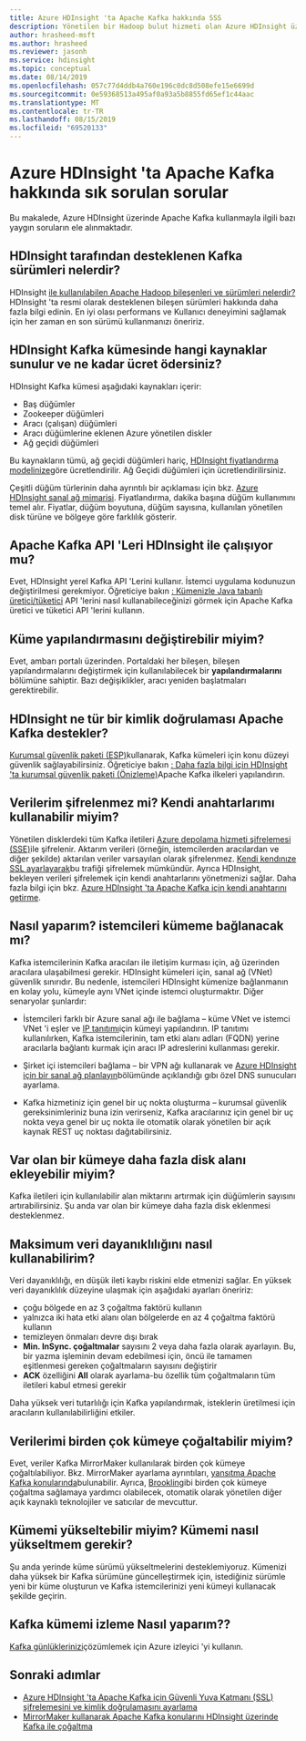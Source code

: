 ```yaml
---
title: Azure HDInsight 'ta Apache Kafka hakkında SSS
description: Yönetilen bir Hadoop bulut hizmeti olan Azure HDInsight üzerinde Apache Kafka hakkında sık sorulan soruların yanıtlarını alın.
author: hrasheed-msft
ms.author: hrasheed
ms.reviewer: jasonh
ms.service: hdinsight
ms.topic: conceptual
ms.date: 08/14/2019
ms.openlocfilehash: 057c77d4ddb4a760e196c0dc8d508efe15e6699d
ms.sourcegitcommit: 0e59368513a495af0a93a5b8855fd65ef1c44aac
ms.translationtype: MT
ms.contentlocale: tr-TR
ms.lasthandoff: 08/15/2019
ms.locfileid: "69520133"
---
```

# <a name="frequently-asked-questions-about-apache-kafka-in-azure-hdinsight"></a>Azure HDInsight 'ta Apache Kafka hakkında sık sorulan sorular

Bu makalede, Azure HDInsight üzerinde Apache Kafka kullanmayla ilgili bazı yaygın soruların ele alınmaktadır.

## <a name="what-kafka-versions-are-supported-by-hdinsight"></a>HDInsight tarafından desteklenen Kafka sürümleri nelerdir?

HDInsight [ile kullanılabilen Apache Hadoop bileşenleri ve sürümleri nelerdir?](../hdinsight-component-versioning.md#supported-hdinsight-versions)HDInsight 'ta resmi olarak desteklenen bileşen sürümleri hakkında daha fazla bilgi edinin. En iyi olası performans ve Kullanıcı deneyimini sağlamak için her zaman en son sürümü kullanmanızı öneririz.

## <a name="what-resources-are-provided-in-an-hdinsight-kafka-cluster-and-what-resources-am-i-charged-for"></a>HDInsight Kafka kümesinde hangi kaynaklar sunulur ve ne kadar ücret ödersiniz?

HDInsight Kafka kümesi aşağıdaki kaynakları içerir:

* Baş düğümler
* Zookeeper düğümleri
* Aracı (çalışan) düğümleri 
* Aracı düğümlerine eklenen Azure yönetilen diskler
* Ağ geçidi düğümleri

Bu kaynakların tümü, ağ geçidi düğümleri hariç, [HDInsight fiyatlandırma modelinize](https://azure.microsoft.com/pricing/details/hdinsight/)göre ücretlendirilir. Ağ Geçidi düğümleri için ücretlendirilirsiniz.

Çeşitli düğüm türlerinin daha ayrıntılı bir açıklaması için bkz. [Azure HDInsight sanal ağ mimarisi](../hdinsight-virtual-network-architecture.md). Fiyatlandırma, dakika başına düğüm kullanımını temel alır. Fiyatlar, düğüm boyutuna, düğüm sayısına, kullanılan yönetilen disk türüne ve bölgeye göre farklılık gösterir.

## <a name="do-apache-kafka-apis-work-with-hdinsight"></a>Apache Kafka API 'Leri HDInsight ile çalışıyor mu?

Evet, HDInsight yerel Kafka API 'Lerini kullanır. İstemci uygulama kodunuzun değiştirilmesi gerekmiyor. Öğreticiye bakın [: Kümenizle Java tabanlı üretici/tüketici](./apache-kafka-producer-consumer-api.md) API 'lerini nasıl kullanabileceğinizi görmek için Apache Kafka üretici ve tüketici API 'lerini kullanın.

## <a name="can-i-change-cluster-configurations"></a>Küme yapılandırmasını değiştirebilir miyim?

Evet, ambarı portalı üzerinden. Portaldaki her bileşen, bileşen yapılandırmalarını değiştirmek için kullanılabilecek bir **yapılandırmalarını** bölümüne sahiptir. Bazı değişiklikler, aracı yeniden başlatmaları gerektirebilir.

## <a name="what-type-of-authentication-does-hdinsight-support-for-apache-kafka"></a>HDInsight ne tür bir kimlik doğrulaması Apache Kafka destekler?

[Kurumsal güvenlik paketi (ESP)](../domain-joined/apache-domain-joined-architecture.md)kullanarak, Kafka kümeleri için konu düzeyi güvenlik sağlayabilirsiniz. Öğreticiye bakın [: Daha fazla bilgi için HDInsight 'ta kurumsal güvenlik paketi (Önizleme)](../domain-joined/apache-domain-joined-run-kafka.md)Apache Kafka ilkeleri yapılandırın.

## <a name="is-my-data-encrypted-can-i-use-my-own-keys"></a>Verilerim şifrelenmez mi? Kendi anahtarlarımı kullanabilir miyim?

Yönetilen disklerdeki tüm Kafka iletileri [Azure depolama hizmeti şifrelemesi (SSE)](../../storage/common/storage-service-encryption.md)ile şifrelenir. Aktarım verileri (örneğin, istemcilerden aracılardan ve diğer şekilde) aktarılan veriler varsayılan olarak şifrelenmez. [Kendi kendınıze SSL ayarlayarak](./apache-kafka-ssl-encryption-authentication.md)bu trafiği şifrelemek mümkündür. Ayrıca HDInsight, bekleyen verileri şifrelemek için kendi anahtarlarını yönetmenizi sağlar. Daha fazla bilgi için bkz. [Azure HDInsight 'ta Apache Kafka için kendi anahtarını getirme](apache-kafka-byok.md).

## <a name="how-do-i-connect-clients-to-my-cluster"></a>Nasıl yaparım? istemcileri kümeme bağlanacak mı?

Kafka istemcilerinin Kafka aracıları ile iletişim kurması için, ağ üzerinden aracılara ulaşabilmesi gerekir. HDInsight kümeleri için, sanal ağ (VNet) güvenlik sınırıdır. Bu nedenle, istemcileri HDInsight kümenize bağlanmanın en kolay yolu, kümeyle aynı VNet içinde istemci oluşturmaktır. Diğer senaryolar şunlardır:

* İstemcileri farklı bir Azure sanal ağı ile bağlama – küme VNet ve istemci VNet 'i eşler ve [IP tanıtımı](apache-kafka-connect-vpn-gateway.md#configure-kafka-for-ip-advertising)için kümeyi yapılandırın. IP tanıtımı kullanılırken, Kafka istemcilerinin, tam etki alanı adları (FQDN) yerine aracılarla bağlantı kurmak için aracı IP adreslerini kullanması gerekir.

* Şirket içi istemcileri bağlama – bir VPN ağı kullanarak ve [Azure HDInsight için bir sanal ağ planlayın](../hdinsight-plan-virtual-network-deployment.md)bölümünde açıklandığı gıbı özel DNS sunucuları ayarlama.

* Kafka hizmetiniz için genel bir uç nokta oluşturma – kurumsal güvenlik gereksinimleriniz buna izin verirseniz, Kafka aracılarınız için genel bir uç nokta veya genel bir uç nokta ile otomatik olarak yönetilen bir açık kaynak REST uç noktası dağıtabilirsiniz.

## <a name="can-i-add-more-disk-space-on-an-existing-cluster"></a>Var olan bir kümeye daha fazla disk alanı ekleyebilir miyim?

Kafka iletileri için kullanılabilir alan miktarını artırmak için düğümlerin sayısını artırabilirsiniz. Şu anda var olan bir kümeye daha fazla disk eklenmesi desteklenmez.

## <a name="how-can-i-have-maximum-data-durability"></a>Maksimum veri dayanıklılığını nasıl kullanabilirim?

Veri dayanıklılığı, en düşük ileti kaybı riskini elde etmenizi sağlar. En yüksek veri dayanıklılık düzeyine ulaşmak için aşağıdaki ayarları öneririz:

* çoğu bölgede en az 3 çoğaltma faktörü kullanın
* yalnızca iki hata etki alanı olan bölgelerde en az 4 çoğaltma faktörü kullanın
* temizleyen önmaları devre dışı bırak
* **Min. InSync. çoğaltmalar** sayısını 2 veya daha fazla olarak ayarlayın. Bu, bir yazma işleminin devam edebilmesi için, öncü ile tamamen eşitlenmesi gereken çoğaltmaların sayısını değiştirir
* **ACK** özelliğini **All** olarak ayarlama-bu özellik tüm çoğaltmaların tüm iletileri kabul etmesi gerekir

Daha yüksek veri tutarlılığı için Kafka yapılandırmak, isteklerin üretilmesi için aracıların kullanılabilirliğini etkiler.

## <a name="can-i-replicate-my-data-to-multiple-clusters"></a>Verilerimi birden çok kümeye çoğaltabilir miyim?

Evet, veriler Kafka MirrorMaker kullanılarak birden çok kümeye çoğaltılabiliyor. Bkz. MirrorMaker ayarlama ayrıntıları, [yansıtma Apache Kafka konularında](apache-kafka-mirroring.md)bulunabilir. Ayrıca, [Brooklin](https://github.com/linkedin/Brooklin/)gibi birden çok kümeye çoğaltma sağlamaya yardımcı olabilecek, otomatik olarak yönetilen diğer açık kaynaklı teknolojiler ve satıcılar de mevcuttur.

## <a name="can-i-upgrade-my-cluster-how-should-i-upgrade-my-cluster"></a>Kümemi yükseltebilir miyim? Kümemi nasıl yükseltmem gerekir?

Şu anda yerinde küme sürümü yükseltmelerini desteklemiyoruz. Kümenizi daha yüksek bir Kafka sürümüne güncelleştirmek için, istediğiniz sürümle yeni bir küme oluşturun ve Kafka istemcilerinizi yeni kümeyi kullanacak şekilde geçirin.

## <a name="how-do-i-monitor-my-kafka-cluster"></a>Kafka kümemi izleme Nasıl yaparım??

[Kafka günlüklerinizi](./apache-kafka-log-analytics-operations-management.md)çözümlemek için Azure izleyici 'yi kullanın.

## <a name="next-steps"></a>Sonraki adımlar

* [Azure HDInsight 'ta Apache Kafka için Güvenli Yuva Katmanı (SSL) şifrelemesini ve kimlik doğrulamasını ayarlama](./apache-kafka-ssl-encryption-authentication.md)
* [MirrorMaker kullanarak Apache Kafka konularını HDInsight üzerinde Kafka ile çoğaltma](./apache-kafka-mirroring.md)

